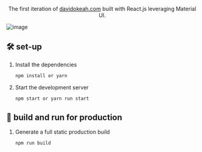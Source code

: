 <p align="center">
  The first iteration of <a href="https://davidokeah.com" target="_blank">davidokeah.com</a> built with React.js leveraging Material UI.
</p>

![image](https://github.com/user-attachments/assets/7c21c86c-efb2-46bb-9842-44276a0f0228)



## 🛠 set-up

1. Install the dependencies

   ```sh
   npm install or yarn
   ```

2. Start the development server

   ```sh
   npm start or yarn run start
   ```

## 🚀 build and run for production

1. Generate a full static production build

   ```sh
   npm run build
   ```


